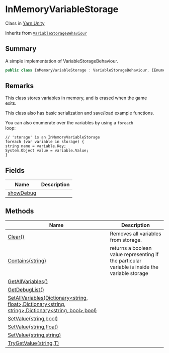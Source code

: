 # InMemoryVariableStorage

Class in [Yarn.Unity](yarn.unity.md)

Inherits from [`VariableStorageBehaviour`](yarn.unity.variablestoragebehaviour.md)

## Summary

A simple implementation of VariableStorageBehaviour.

```csharp
public class InMemoryVariableStorage : VariableStorageBehaviour, IEnumerable<KeyValuePair<string, object>>
```

## Remarks

This class stores variables in memory, and is erased when the game\
exits.

This class also has basic serialization and save/load example functions.

You can also enumerate over the variables by using a `foreach`\
loop:

```
// 'storage' is an InMemoryVariableStorage
foreach (var variable in storage) {
string name = variable.Key;
System.Object value = variable.Value;
}
```

## Fields

| Name                                                         | Description |
| ------------------------------------------------------------ | ----------- |
| [showDebug](yarn.unity.inmemoryvariablestorage.showdebug.md) |             |

## Methods

| Name                                                                                                                                                            | Description                                                                                    |
| --------------------------------------------------------------------------------------------------------------------------------------------------------------- | ---------------------------------------------------------------------------------------------- |
| [Clear()](yarn.unity.inmemoryvariablestorage.clear.md)                                                                                                          | Removes all variables from storage.                                                            |
| [Contains(string)](yarn.unity.inmemoryvariablestorage.contains.md)                                                                                              | returns a boolean value representing if the particular variable is inside the variable storage |
| [GetAllVariables()](yarn.unity.inmemoryvariablestorage.getallvariables.md)                                                                                      |                                                                                                |
| [GetDebugList()](yarn.unity.inmemoryvariablestorage.getdebuglist.md)                                                                                            |                                                                                                |
| [SetAllVariables(Dictionary\<string, float>,Dictionary\<string, string>,Dictionary\<string, bool>,bool)](yarn.unity.inmemoryvariablestorage.setallvariables.md) |                                                                                                |
| [SetValue(string,bool)](yarn.unity.inmemoryvariablestorage.setvalue-3.md)                                                                                       |                                                                                                |
| [SetValue(string,float)](yarn.unity.inmemoryvariablestorage.setvalue-2.md)                                                                                      |                                                                                                |
| [SetValue(string,string)](yarn.unity.inmemoryvariablestorage.setvalue-1.md)                                                                                     |                                                                                                |
| [TryGetValue(string,T)](yarn.unity.inmemoryvariablestorage.trygetvalue.md)                                                                                      |                                                                                                |
